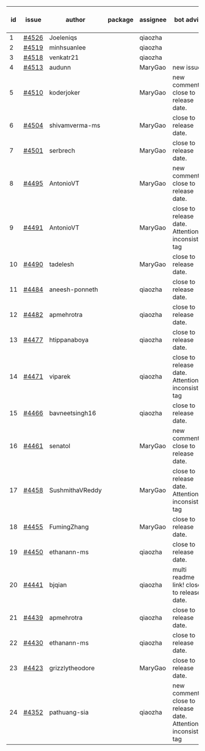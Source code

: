 | id | issue | author | package | assignee | bot advice | created date of issue | target release date | date from target |
| ------ | ------ | ------ | ------ | ------ | ------ | ------ | ------ | :-----: |
| 1 | [#4526](https://github.com/Azure/sdk-release-request/issues/4526) | Joeleniqs |  | qiaozha |  | 09-13 | 10-27 |  |
| 2 | [#4519](https://github.com/Azure/sdk-release-request/issues/4519) | minhsuanlee |  | qiaozha |  | 09-13 | 10-27 |  |
| 3 | [#4518](https://github.com/Azure/sdk-release-request/issues/4518) | venkatr21 |  | qiaozha |  | 09-13 | 10-27 |  |
| 4 | [#4513](https://github.com/Azure/sdk-release-request/issues/4513) | audunn |  | MaryGao | new issue. | 09-08 | 10-27 |  |
| 5 | [#4510](https://github.com/Azure/sdk-release-request/issues/4510) | koderjoker |  | MaryGao | new comment. close to release date.  | 09-07 | 09-22 | 2 |
| 6 | [#4504](https://github.com/Azure/sdk-release-request/issues/4504) | shivamverma-ms |  | MaryGao | close to release date.  | 09-06 | 09-22 | 2 |
| 7 | [#4501](https://github.com/Azure/sdk-release-request/issues/4501) | serbrech |  | MaryGao | close to release date.  | 09-06 | 09-22 | 2 |
| 8 | [#4495](https://github.com/Azure/sdk-release-request/issues/4495) | AntonioVT |  | MaryGao | new comment. close to release date.  | 09-05 | 09-22 | 2 |
| 9 | [#4491](https://github.com/Azure/sdk-release-request/issues/4491) | AntonioVT |  | MaryGao | close to release date.  Attention to inconsistent tag | 09-05 | 09-22 | 2 |
| 10 | [#4490](https://github.com/Azure/sdk-release-request/issues/4490) | tadelesh |  | MaryGao | close to release date.  | 09-05 | 09-22 | 2 |
| 11 | [#4484](https://github.com/Azure/sdk-release-request/issues/4484) | aneesh-ponneth |  | qiaozha | close to release date.  | 08-31 | 09-22 | 2 |
| 12 | [#4482](https://github.com/Azure/sdk-release-request/issues/4482) | apmehrotra |  | qiaozha | close to release date.  | 08-30 | 09-22 | 2 |
| 13 | [#4477](https://github.com/Azure/sdk-release-request/issues/4477) | htippanaboya |  | qiaozha | close to release date.  | 08-29 | 09-22 | 2 |
| 14 | [#4471](https://github.com/Azure/sdk-release-request/issues/4471) | viparek |  | qiaozha | close to release date.  Attention to inconsistent tag | 08-29 | 09-22 | 2 |
| 15 | [#4466](https://github.com/Azure/sdk-release-request/issues/4466) | bavneetsingh16 |  | qiaozha | close to release date.  | 08-28 | 09-22 | 2 |
| 16 | [#4461](https://github.com/Azure/sdk-release-request/issues/4461) | senatol |  | MaryGao | new comment. close to release date.  | 08-23 | 09-22 | 2 |
| 17 | [#4458](https://github.com/Azure/sdk-release-request/issues/4458) | SushmithaVReddy |  | MaryGao | close to release date.  Attention to inconsistent tag | 08-23 | 09-22 | 2 |
| 18 | [#4455](https://github.com/Azure/sdk-release-request/issues/4455) | FumingZhang |  | MaryGao | close to release date.  | 08-23 | 09-22 | 2 |
| 19 | [#4450](https://github.com/Azure/sdk-release-request/issues/4450) | ethanann-ms |  | qiaozha | close to release date.  | 08-17 | 09-22 | 2 |
| 20 | [#4441](https://github.com/Azure/sdk-release-request/issues/4441) | bjqian |  | qiaozha | multi readme link! close to release date.  | 08-17 | 09-22 | 2 |
| 21 | [#4439](https://github.com/Azure/sdk-release-request/issues/4439) | apmehrotra |  | qiaozha | close to release date.  | 08-16 | 09-22 | 2 |
| 22 | [#4430](https://github.com/Azure/sdk-release-request/issues/4430) | ethanann-ms |  | qiaozha | close to release date.  | 08-15 | 09-22 | 2 |
| 23 | [#4423](https://github.com/Azure/sdk-release-request/issues/4423) | grizzlytheodore |  | MaryGao | close to release date.  | 08-12 | 09-22 | 2 |
| 24 | [#4352](https://github.com/Azure/sdk-release-request/issues/4352) | pathuang-sia |  | qiaozha | new comment. close to release date.  Attention to inconsistent tag | 07-20 | 09-22 | 2 |
